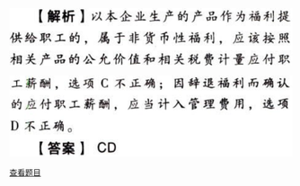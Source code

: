 ![](b2fb148b2f8821b0b8d6e96fe95b5fad.png)

![](25e3d7a4d761758cf16a1a133b93d1f9.png)

[查看题目](../负债.职工薪酬.本章真题.md#8-题目)

